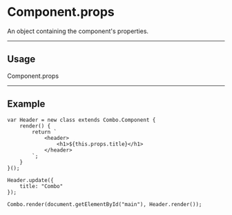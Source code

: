 # Component.props

An object containing the component's properties.

----------------------------------------------------------------------

## Usage

Component.props

----------------------------------------------------------------------

## Example

    var Header = new class extends Combo.Component {
        render() {
            return `
                <header>
                    <h1>${this.props.title}</h1>
                </header>
            `;
        }
    }();
    
    Header.update({
        title: "Combo"
    });

    Combo.render(document.getElementById("main"), Header.render());